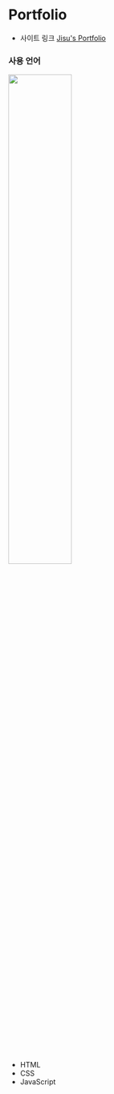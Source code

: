 # Portfolio

- 사이트 링크
  [Jisu's Portfolio](https://jzizsuuz.github.io/portfolio/)

### 사용 언어
<img src="https://js.devexpress.com/Content/Images/features/html5-css-javascript-logos.png" width="50%">

- HTML
- CSS
- JavaScript

